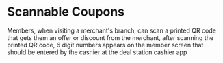 # Scannable Coupons

Members, when visiting a merchant's branch, can scan a printed QR code that gets them an offer or discount from the merchant, after scanning the printed  QR code, 6 digit numbers appears on the member screen that should be entered by the cashier at the deal station cashier app
